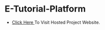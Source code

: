 # E-Tutorial-Platform

- [Click Here ](https://e-tutorial-platform.netlify.app/) To Visit Hosted Project Website.
